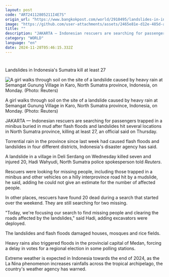 ```yaml
---
layout: post
code: "ART24112805211I4E7S"
origin_url: "https://www.bangkokpost.com/world/2910495/landslides-in-indonesias-sumatra-kill-at-least-27"
image: "https://github.com/user-attachments/assets/2465e81e-d12e-485d-a8bb-813df6f4baf3"
title: ""
description: "JAKARTA — Indonesian rescuers are searching for passengers trapped in a minibus buried in mud after flash floods and landslides hit several locations in North Sumatra province, killing at least 27, an official said on Thursday."
category: "WORLD"
language: "en"
date: 2024-11-28T05:46:15.332Z
---
```


# 

Landslides in Indonesia's Sumatra kill at least 27

![A girl walks through soil on the site of a landslide caused by heavy rain at Semangat Gunung Village in Karo, North Sumatra province, Indonesia, on Monday. (Photo: Reuters)](https://github.com/user-attachments/assets/eca3056d-3284-4863-b81a-abb8e9527f40)

A girl walks through soil on the site of a landslide caused by heavy rain at Semangat Gunung Village in Karo, North Sumatra province, Indonesia, on Monday. (Photo: Reuters)

JAKARTA — Indonesian rescuers are searching for passengers trapped in a minibus buried in mud after flash floods and landslides hit several locations in North Sumatra province, killing at least 27, an official said on Thursday.

Torrential rain in the province since last week had caused flash floods and landslides in four different districts, Indonesia's disaster agency has said.

A landslide in a village in Deli Serdang on Wednesday killed seven and injured 20, Hadi Wahyudi, North Sumatra police spokesperson told _Reuters_.

Rescuers were looking for missing people, including those trapped in a minibus and other vehicles on a hilly interprovince road hit by a mudslide, he said, adding he could not give an estimate for the number of affected people.

In other places, rescuers have found 20 dead during a search that started over the weekend. They are still searching for two missing.

"Today, we're focusing our search to find missing people and clearing the roads affected by the landslides," said Hadi, adding excavators were deployed.

The landslides and flash floods damaged houses, mosques and rice fields.

Heavy rains also triggered floods in the provincial capital of Medan, forcing a delay in votes for a regional election in some polling stations.

Extreme weather is expected in Indonesia towards the end of 2024, as the La Nina phenomenon increases rainfalls across the tropical archipelago, the country's weather agency has warned.